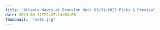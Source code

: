 ```yaml
---
title: "Atlanta Hawks at Brooklyn Nets 03/31/2023 Picks & Preview"
date: 2023-03-31T22:27:14+03:00
thumbnail:  "nets.jpg"
---
```


